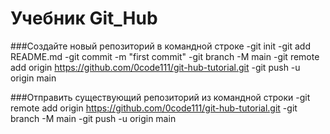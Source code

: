 # Учебник Git_Hub
 ###Cоздайте новый репозиторий в командной строке 
-git init
-git add README.md
-git commit -m "first commit"
-git branch -M main
-git remote add origin https://github.com/0code111/git-hub-tutorial.git
-git push -u origin main

###Отправить существующий репозиторий из командной строки 
-git remote add origin https://github.com/0code111/git-hub-tutorial.git
-git branch -M main
-git push -u origin main